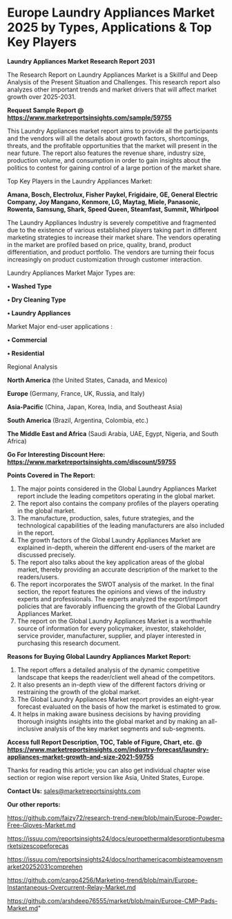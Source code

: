 # Europe Laundry Appliances Market 2025 by Types, Applications & Top Key Players

<strong>Laundry Appliances Market Research Report 2031</strong>

The Research Report on Laundry Appliances Market is a Skillful and Deep Analysis of the Present Situation and Challenges. This research report also analyzes other important trends and market drivers that will affect market growth over 2025-2031.

<strong>Request Sample Report @ <a href=https://www.marketreportsinsights.com/sample/59755>https://www.marketreportsinsights.com/sample/59755</a></strong>

This Laundry Appliances market report aims to provide all the participants and the vendors will all the details about growth factors, shortcomings, threats, and the profitable opportunities that the market will present in the near future. The report also features the revenue share, industry size, production volume, and consumption in order to gain insights about the politics to contest for gaining control of a large portion of the market share.

Top Key Players in the Laundry Appliances Market:

<strong>Amana, Bosch, Electrolux, Fisher Paykel, Frigidaire, GE, General Electric Company, Joy Mangano, Kenmore, LG, Maytag, Miele, Panasonic, Rowenta, Samsung, Shark, Speed Queen, Steamfast, Summit, Whirlpool</strong>

The Laundry Appliances Industry is severely competitive and fragmented due to the existence of various established players taking part in different marketing strategies to increase their market share. The vendors operating in the market are profiled based on price, quality, brand, product differentiation, and product portfolio. The vendors are turning their focus increasingly on product customization through customer interaction.

Laundry Appliances Market Major Types are:

<strong>• Washed Type

• Dry Cleaning Type

• Laundry Appliances</strong>

Market Major end-user applications :

<strong>• Commercial

• Residential</strong>

Regional Analysis

</u><strong><b>North America</b></strong> (the United States, Canada, and Mexico)

<strong><b>Europe </b></strong>(Germany, France, UK, Russia, and Italy)

<strong><b>Asia-Pacific</b></strong> (China, Japan, Korea, India, and Southeast Asia)

<strong><b>South America</b></strong> (Brazil, Argentina, Colombia, etc.)

<strong><b>The Middle East and Africa</b></strong> (Saudi Arabia, UAE, Egypt, Nigeria, and South Africa)

<strong>Go For Interesting Discount Here: <a href=https://www.marketreportsinsights.com/discount/59755>https://www.marketreportsinsights.com/discount/59755</a></strong>

<strong>Points Covered in The Report:</strong>
<ol>
  <li>The major points considered in the Global Laundry Appliances Market report include the leading competitors operating in the global market.</li>
  <li>The report also contains the company profiles of the players operating in the global market.</li>
  <li>The manufacture, production, sales, future strategies, and the technological capabilities of the leading manufacturers are also included in the report.</li>
  <li>The growth factors of the Global Laundry Appliances Market are explained in-depth, wherein the different end-users of the market are discussed precisely.</li>
  <li>The report also talks about the key application areas of the global market, thereby providing an accurate description of the market to the readers/users.</li>
  <li>The report incorporates the SWOT analysis of the market. In the final section, the report features the opinions and views of the industry experts and professionals. The experts analyzed the export/import policies that are favorably influencing the growth of the Global Laundry Appliances Market.</li>
  <li>The report on the Global Laundry Appliances Market is a worthwhile source of information for every policymaker, investor, stakeholder, service provider, manufacturer, supplier, and player interested in purchasing this research document.</li>
</ol>
<strong>Reasons for Buying Global Laundry Appliances Market Report:</strong>

<ol>
  <li>The report offers a detailed analysis of the dynamic competitive landscape that keeps the reader/client well ahead of the competitors.</li>
  <li>It also presents an in-depth view of the different factors driving or restraining the growth of the global market.</li>
  <li>The Global Laundry Appliances Market report provides an eight-year forecast evaluated on the basis of how the market is estimated to grow.</li>
  <li>It helps in making aware business decisions by having providing thorough insights insights into the global market and by making an all-inclusive analysis of the key market segments and sub-segments.</li>
</ol>
<strong>Access full Report Description, TOC, Table of Figure, Chart, etc. @ <a href=https://www.marketreportsinsights.com/industry-forecast/laundry-appliances-market-growth-and-size-2021-59755>https://www.marketreportsinsights.com/industry-forecast/laundry-appliances-market-growth-and-size-2021-59755</a></strong>


Thanks for reading this article; you can also get individual chapter wise section or region wise report version like Asia, United States, Europe.

<strong>Contact Us:</strong>
sales@marketreportsinsights.com

<strong>Our other reports:</strong>

<a href=https://github.com/faizy72/research-trend-new/blob/main/Europe-Powder-Free-Gloves-Market.md>https://github.com/faizy72/research-trend-new/blob/main/Europe-Powder-Free-Gloves-Market.md</a>

<a href=https://issuu.com/reportsinsights24/docs/europethermaldesorptiontubesmarketsizescopeforecas>https://issuu.com/reportsinsights24/docs/europethermaldesorptiontubesmarketsizescopeforecas</a>

<a href=https://issuu.com/reportsinsights24/docs/northamericacombisteamovensmarket20252031comprehen>https://issuu.com/reportsinsights24/docs/northamericacombisteamovensmarket20252031comprehen</a>

<a href=https://github.com/cargo4256/Marketing-trend/blob/main/Europe-Instantaneous-Overcurrent-Relay-Market.md>https://github.com/cargo4256/Marketing-trend/blob/main/Europe-Instantaneous-Overcurrent-Relay-Market.md</a>

<a href=https://github.com/arshdeep76555/market/blob/main/Europe-CMP-Pads-Market.md>https://github.com/arshdeep76555/market/blob/main/Europe-CMP-Pads-Market.md</a>"
